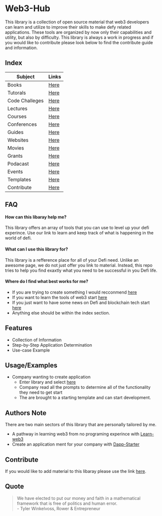 # Web3-Hub

This library is a collection of open source material that web3 developers can learn and utilize to improve their skills to make defy related applications. These tools are organized by now only their capabilities and utility, but also by difficulty. This library is always a work in progress and if you would like to contribute please look below to find the contribute guide and information.

## Index 

| Subject     | Links |
| ----------- | ----------- |
|Books|[Here](https://github.com/SageJames/Web3-Hub/tree/main/Books)|
|Tutorals|[Here](https://github.com/SageJames/Web3-Hub/tree/main/Tutorals)|
|Code Challeges|[Here](https://github.com/SageJames/Web3-Hub/tree/main/Code-Challenges) |
|Lectures|[Here](https://github.com/SageJames/Web3-Hub/tree/main/Lectures) |
|Courses|[Here](https://github.com/SageJames/Web3-Hub/tree/main/Courses)|
|Conferences|[Here](https://github.com/SageJames/Web3-Hub/tree/main/Conferences)|
|Guides|[Here](https://github.com/SageJames/Web3-Hub/tree/main/Guides)|
|Websites| [Here](https://github.com/SageJames/Web3-Hub/tree/main/Websites)|
|Movies|[Here](https://github.com/SageJames/Web3-Hub/tree/main/Movies)|
|Grants|[Here](https://github.com/SageJames/Web3-Hub/tree/main/Grants)|
|Podacast|[Here](https://github.com/SageJames/Web3-Hub/tree/main/Podacast)|
|Events|[Here](https://github.com/SageJames/Web3-Hub/tree/main/Events)|
|Templates|[Here](https://github.com/SageJames/Web3-Hub/tree/main/Templates)|
|Contribute|[Here](https://github.com/SageJames/Web3-Hub/tree/main/Contribute)|


## FAQ

#### How can this libaray help me? 

This library offers an array of tools that you can use to level up your defi experince. Use our link to learn and keep track of what is happening in the world of defi.

#### What can I use this library for? 

This library is a refference place for all of your Defi need. Unlike an awesome page, we do not just offer you link to material. Instead, this repo tries to help you find exaxtly what you need to be successful in you Defi life.

#### Where do I find what best works for me?

* If you are trying to create something I would recconmend [here](https://github.com/SageJames/Web3-Hub/tree/main/Dapp-Starter)
* If you want to learn the tools of web3 start [here](https://web3.career/learn-web3)
* If you just want to have some news on Defi and blockchain tech start [here](https://cryptonews.com)
* Anything else should be within the index section.

## Features

- Collection of Information
- Step-by-Step Application Determination
- Use-case Example


## Usage/Examples

 * Company wanting to create application
    - Enter library and select [here](https://github.com/SageJames/Web3-Hub/tree/main/Dapp-Starter)
    - Company read all the prompts to determine all of the functionality they need to get start
    - The are brought to a starting template and can start development.

## Authors Note

There are two main sectors of this library that are personally tailored by me.

* A pathway in learning web3 from no programing experince with  [Learn-web3](https://github.com/SageJames/Web3-Hub/tree/main/Learn-web3)
* Create an application ment for your company with [Dapp-Starter](https://github.com/SageJames/Web3-Hub/tree/main/Dapp-Starter)

## Contribute
If you would like to add material to this libaray please use the link [here](https://github.com/SageJames/Web3-Hub/tree/main/Contribute).


## Quote

> We have elected to put our money and faith in a mathematical framework that is free of politics and human error.  
>  \- Tyler Winkelvoss, Rower & Entrepreneur
